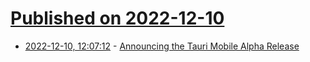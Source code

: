 # [Published on 2022-12-10](index.md)

* [2022-12-10, 12:07:12](https://lobste.rs/s/eaox0x/announcing_tauri_mobile_alpha_release) - [Announcing the Tauri Mobile Alpha Release](https://tauri.app/blog/2022/12/09/tauri-mobile-alpha/)
